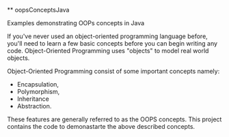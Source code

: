 ** oopsConceptsJava

Examples demonstrating OOPs concepts in Java

If you've never used an object-oriented programming language before, you'll need to learn a few basic concepts before you can begin writing any code. Object-Oriented Programming uses "objects" to model real world objects.

Object-Oriented Programming consist of some important concepts namely:

* Encapsulation,
* Polymorphism,
* Inheritance
* Abstraction.

These features are generally referred to as the OOPS concepts. This project contains the code to demonastarte the above described concepts.
